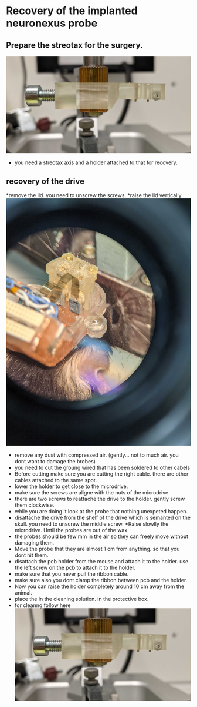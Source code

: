 # Recovery of the implanted neuronexus probe

## Prepare the streotax for the surgery. 
![](figures/PXL_20210206_130623489.jpg)
* you need a streotax axis and a holder attached to that for recovery. 
## recovery of the drive 
*remove the lid. you need to unscrew the screws. 
*raise the lid vertically.
![](figures/remove-the-lid.jpg)
* remove any dust with compressed air. (gently... not to much air. you dont want to damage the brobes)
* you need to cut the groung wired that has been soldered to other cabels
* Before cutting make sure you are cutting the right cable. there are other cables attached to the same spot.
* lower the holder to get close to the microdrive.
* make sure the screws are aligne with the nuts of the microdrive. 
* there are two screws to reattache the drive to the holder. gently screw them clockwise. 
* while you are doing it look at the probe that nothing unexpeted happen. 
* disattache the drive from the shelf of the drive which is semanted on the skull. you need to unscrew the middle screw. 
*Raise slowlly the microdrive. Until the probes are out of the wax. 
* the probes should be few mm in the air so they can freely move without damaging them.
* Move the probe that they are almost 1 cm from anything. so that you dont hit them. 
* disattach the pcb holder from the mouse and attach it to the holder. use the left screw on the pcb to attach it to the holder. 
* make sure that you never pull the ribbon cable. 
* make sure also you dont clamp the ribbon between pcb and the holder. 
* Now you can raise the holder completely around 10 cm away from the animal. 
* place the in the cleaning solution. in the protective box. 
* for cleanng follow here
![](figures/PXL_20210206_130623489.jpg)



